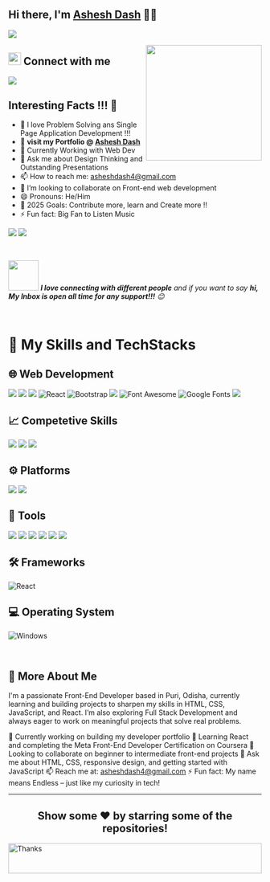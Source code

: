 ## Hi there, I'm [Ashesh Dash](https://github.com/4-Endless-coder) 👋👋

![](https://readme-typing-svg.herokuapp.com?font=Montserrat&color=0f403d&lines=I'm+a+Front-end+Web+Developer;I'm+a+Student+Coordinator;I'm+a+Design+Thinker;I+create+outstanding+presentations;I'm+interested+to+develop+new+things)

<img align='right' src="https://media.giphy.com/media/M9gbBd9nbDrOTu1Mqx/giphy.gif" width="230">

## <img src="https://media.giphy.com/media/5WJ6SOKeNKrSzblU4R/giphy.gif" width="25"> Connect with me 
[![](https://img.shields.io/badge/7008373747-25D366?style=social&logo=whatsapp&logoColor=green)]()

## Interesting Facts !!! 🤔

- 🔭 I love Problem Solving ans Single Page Application Development !!!
- 🚀 **visit my Portfolio @ [Ashesh Dash](https://modern-folio-blaze.vercel.app/)**
- 🌱 Currently Working with Web Dev 
- 💬 Ask me about Design Thinking and Outstanding Presentations 
- 📫 How to reach me: [asheshdash4@gmail.com](mailto:asheshdash4@.com)
- 🤔 I’m looking to collaborate on Front-end web development
- 😄 Pronouns: He/Him
- 🥅 2025 Goals: Contribute more, learn and Create more !!
- ⚡ Fun fact: Big Fan to Listen Music

[![](https://img.shields.io/badge/LinkedIn-E4405F?style=social&logo=linkedin&label=Connect&logoColor=blue)](https://www.linkedin.com/in/ashesh-dash-web-dev)
[![](https://img.shields.io/badge/Instagram-E4405F?style=social&label=follow&logo=instagram&logoColor=red)](https://www.instagram.com/eterrnalendless_/)


<br>

<img src="https://media.giphy.com/media/LnQjpWaON8nhr21vNW/giphy.gif" width="60"> <em><b>I love connecting with different people</b> and if you want to say <b>hi, My Inbox is open all time for any support!!!</b> 😊</em>

<br>

# 🚀 My Skills and TechStacks

## 🌐 Web Development

![](https://img.shields.io/badge/HTML5-E34F26?style=for-the-badge&logo=html5&logoColor=white)
![](https://img.shields.io/badge/CSS3-1572B6?style=for-the-badge&logo=css3&logoColor=white)
![](https://img.shields.io/badge/JavaScript-F7DF1E?style=for-the-badge&logo=javascript&logoColor=black)
![React](https://img.shields.io/badge/React_JS-20232A?style=for-the-badge&logo=react&logoColor=61DAFB)
![Bootstrap](https://img.shields.io/static/v1?style=for-the-badge&message=Bootstrap&color=7952B3&logo=Bootstrap&logoColor=FFFFFF&label=)
![](https://img.shields.io/badge/JQuery-0769AD?style=for-the-badge&logo=jquery&logoColor=white)
![Font Awesome](https://img.shields.io/static/v1?style=for-the-badge&message=Font+Awesome&color=339AF0&logo=Font+Awesome&logoColor=FFFFFF&label=)
![Google Fonts](https://img.shields.io/static/v1?style=for-the-badge&message=Google+Fonts&color=4285F4&logo=Google+Fonts&logoColor=FFFFFF&label=)
![](https://img.shields.io/static/v1?style=for-the-badge&message=JSON&color=000000&logo=JSON&logoColor=FFFFFF&label=)


## 📈 Competetive Skills

![](https://img.shields.io/static/v1?style=for-the-badge&message=Problem+solving&color=E34F26&logo=problem+solving&logoColor=FFFFFF&label=)
![](https://img.shields.io/static/v1?style=for-the-badge&message=Team+Management&color=black&logoColor=FFFFFF&label=)
![](https://img.shields.io/static/v1?style=for-the-badge&message=Leadership&color=3178C6&logoColor=FFFFFF&label=)


## ⚙️ Platforms

![](https://img.shields.io/static/v1?style=for-the-badge&message=Git&color=F05032&logo=Git&logoColor=FFFFFF&label=)
![](https://img.shields.io/static/v1?style=for-the-badge&message=GitHub&color=181717&logo=GitHub&logoColor=FFFFFF&label=)

## 🔧 Tools

![](https://img.shields.io/static/v1?style=for-the-badge&message=Visual+Studio+Code&color=007ACC&logo=Visual+Studio+Code&logoColor=FFFFFF&label=)
![](https://img.shields.io/static/v1?style=for-the-badge&message=Microsoft+Word&color=2B579A&logo=Microsoft+Word&logoColor=FFFFFF&label=)
![](https://img.shields.io/static/v1?style=for-the-badge&message=Microsoft+Excel&color=217346&logo=Microsoft+Excel&logoColor=FFFFFF&label=)
![](https://img.shields.io/static/v1?style=for-the-badge&message=PowerPoint&color=B7472A&logo=Microsoft+PowerPoint&logoColor=FFFFFF&label=)
![](https://img.shields.io/static/v1?style=for-the-badge&message=CodePen&color=000000&logo=CodePen&logoColor=FFFFFF&label=)
![](https://img.shields.io/static/v1?style=for-the-badge&message=Postman&color=FF6C37&logo=Postman&logoColor=FFFFFF&label=)

## 🛠 Frameworks

![React](https://img.shields.io/badge/React_JS-20232A?style=for-the-badge&logo=react&logoColor=61DAFB)


## 💻 Operating System

![Windows](https://img.shields.io/static/v1?style=for-the-badge&message=Windows&color=0078D6&logo=Windows&logoColor=FFFFFF&label=)

<br />

## 🤔 More About Me 

I'm a passionate Front-End Developer based in Puri, Odisha, currently learning and building projects to sharpen my skills in HTML, CSS, JavaScript, and React. I’m also exploring Full Stack Development and always eager to work on meaningful projects that solve real problems.

🔭 Currently working on building my developer portfolio
🌱 Learning React and completing the Meta Front-End Developer Certification on Coursera
👯 Looking to collaborate on beginner to intermediate front-end projects
💬 Ask me about HTML, CSS, responsive design, and getting started with JavaScript
📫 Reach me at: asheshdash4@gmail.com
⚡ Fun fact: My name means Endless – just like my curiosity in tech!

---


<div align="center">

## Show some ❤️ by starring some of the repositories!

</div>

<img align='center'  height="60" alt="Thanks" width="100%" src="/assets/Thanks.svg"/> 
